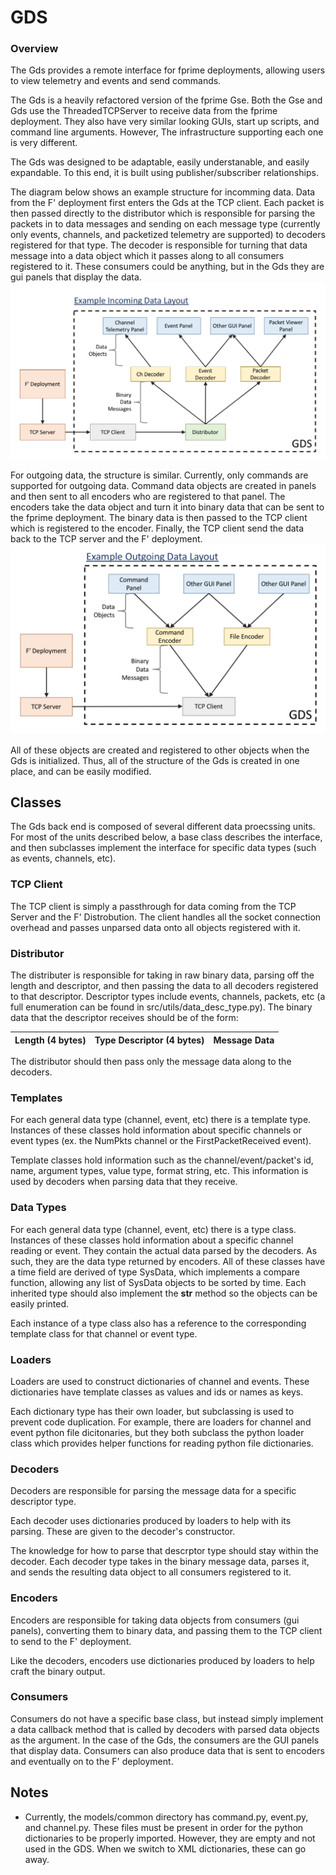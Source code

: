 # GDS

### Overview
The Gds provides a remote interface for fprime deployments, allowing users to view 
telemetry and events and send commands.

The Gds is a heavily refactored version of the fprime Gse. Both the Gse and Gds use 
the ThreadedTCPServer to receive data from the fprime deployment. They also have very 
similar looking GUIs, start up scripts, and command line arguments. However, The infrastructure
supporting each one is very different.

The Gds was designed to be adaptable, easily understanable, and easily expandable. 
To this end, it is built using publisher/subscriber relationships.

The diagram below shows an example structure for incomming data. Data from the F' deployment 
first enters the Gds at the TCP client. Each packet is then passed directly to the 
distributor which is responsible for parsing the packets in to data messages and 
sending on each message type (currently only events, channels, and packetized telemetry 
are supported) to decoders registered for that type. The decoder is responsible for 
turning that data message into a data object which it passes along to all consumers 
registered to it. These consumers could be anything, but in the Gds they are gui 
panels that display the data. 
![Example Gds incoming data layout](docs/ExampleIncomingDataLayout.png)

For outgoing data, the structure is similar. Currently, only commands are supported for
outgoing data. Command data objects are created in panels and then sent to all encoders
who are registered to that panel. The encoders take the data object and turn it into binary
data that can be sent to the fprime deployment. The binary data is then passed to the 
TCP client which is registered to the encoder. Finally, the TCP client send the data back
to the TCP server and the F' deployment.
![Example Gds outgoing data layout](docs/ExampleOutgoingDataLayout.png)

All of these objects are created and registered to other objects when the Gds is initialized.
Thus, all of the structure of the Gds is created in one place, and can be easily modified.

## Classes
The Gds back end is composed of several different data proecssing units. For most of the 
units described below, a base class describes the interface, and then subclasses implement
the interface for specific data types (such as events, channels, etc).

### TCP Client
The TCP client is simply a passthrough for data coming from the TCP Server and the F'
Distrobution. The client handles all the socket connection overhead and passes unparsed
data onto all objects registered with it.

### Distributor
The distributer is responsible for taking in raw binary data, parsing off the length and 
descriptor, and then passing the data to all decoders registered to that descriptor. Descriptor
types include events, channels, packets, etc (a full enumeration can be found in 
src/utils/data_desc_type.py). The binary data that the descriptor receives should be of the form:

| Length (4 bytes) | Type Descriptor (4 bytes) | Message Data |
| ---------------- | ------------------------- | ------------ |

The distributor should then pass only the message data along to the decoders. 

### Templates
For each general data type (channel, event, etc) there is a template type. Instances of these 
classes hold information about specific channels or event types (ex. the NumPkts channel or the 
FirstPacketReceived event).

Template classes hold information such as the channel/event/packet's id, name, argument types, 
value type, format string, etc. This information is used by decoders when parsing data that they
receive. 

### Data Types
For each general data type (channel, event, etc) there is a type class. Instances of these
classes hold information about a specific channel reading or event. They contain the actual
data parsed by the decoders. As such, they are the data type returned by encoders. All of
these classes have a time field are derived of type SysData, which implements a compare 
function, allowing any list of SysData objects to be sorted by time. Each inherited type 
should also implement the __str__ method so the objects can be easily printed. 

Each instance of a type class also has a reference to the corresponding template class for
that channel or event type.

### Loaders
Loaders are used to construct dictionaries of channel and events. These dictionaries
have template classes as values and ids or names as keys. 

Each dictionary type has their own loader, but subclassing is used to prevent code 
duplication. For example, there are loaders for channel and event python file 
dicitonaries, but they both subclass the python loader class which provides helper
functions for reading python file dictionaries. 

### Decoders
Decoders are responsible for parsing the message data for a specific descriptor type. 

Each decoder uses dictionaries produced by loaders to help with its parsing. These
are given to the decoder's constructor.

The knowledge for how to parse that descrptor type should stay within the decoder. 
Each decoder type takes in the binary message data, parses it, and sends the resulting
data object to all consumers registered to it. 

### Encoders
Encoders are responsible for taking data objects from consumers (gui panels), converting
them to binary data, and passing them to the TCP client to send to the F' deployment. 

Like the decoders, encoders use dictionaries produced by loaders to help craft the 
binary output.

### Consumers
Consumers do not have a specific base class, but instead simply implement a data callback
method that is called by decoders with parsed data objects as the argument. In the case of
the Gds, the consumers are the GUI panels that display data. Consumers can also produce data
that is sent to encoders and eventually on to the F' deployment. 

## Notes
 - Currently, the models/common directory has command.py, event.py, and
   channel.py. These files must be present in order for the python dictionaries
   to be properly imported. However, they are empty and not used in the GDS. 
   When we switch to XML dictionaries, these can go away. 

